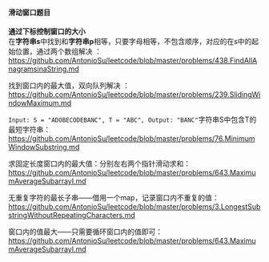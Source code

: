 #### **滑动窗口题目**

**通过下标控制窗口的大小**  
在**字符串s**中找到和**字符串p**相等，只要字母相等，不包含顺序，对应的在s中的起始位置，通过两个数组解决 ：https://github.com/AntonioSu/leetcode/blob/master/problems/438.FindAllAnagramsinaString.md  

找到窗口内的最大值，双向队列解决 ：https://github.com/AntonioSu/leetcode/blob/master/problems/239.SlidingWindowMaximum.md  

`Input: S = "ADOBECODEBANC", T = "ABC", Output: "BANC"`字符串S中包含T的最短字符串：https://github.com/AntonioSu/leetcode/blob/master/problems/76.MinimumWindowSubstring.md  

求固定长度窗口内的最大值：分别左右两个指针滑动求和：https://github.com/AntonioSu/leetcode/blob/master/problems/643.MaximumAverageSubarrayI.md

无重复字符的最长子串——借用一个map，记录窗口内不重复的值：https://github.com/AntonioSu/leetcode/blob/master/problems/3.LongestSubstringWithoutRepeatingCharacters.md

窗口内的值最大——只需要循环窗口内的值即可：https://github.com/AntonioSu/leetcode/blob/master/problems/643.MaximumAverageSubarrayI.md